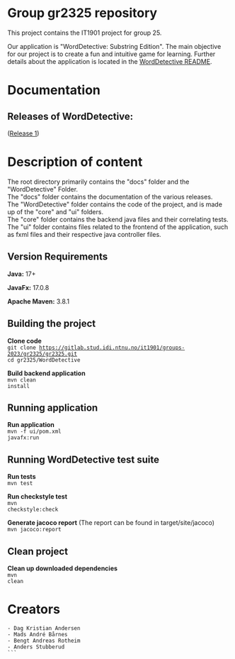 # Group gr2325 repository

This project contains the IT1901 project for group 25.

Our application is "WordDetective: Substring Edition". The main objective for our project is to create a fun and intuitive game for learning.
Further details about the application is located in the [WordDetective README](WordDetective/README.md).

# Documentation

## Releases of WordDetective:

([Release 1](docs/release1/README.md))

# Description of content

The root directory primarily contains the "docs" folder and the "WordDetective" Folder.
<br>
The "docs" folder contains the documentation of the various releases.
<br>
The "WordDetective" folder contains the code of the project, and is made up of the "core" and "ui" folders.
<br>
The "core" folder contains the backend java files and their correlating tests.
<br>
The "ui" folder contains files related to the frontend of the application, such as fxml files and their respective java controller files.

## Version Requirements

**Java:** 17+

**JavaFx:** 17.0.8

**Apache Maven:** 3.8.1

## Building the project

**Clone code**
<br>
<code>git clone https://gitlab.stud.idi.ntnu.no/it1901/groups-2023/gr2325/gr2325.git</code>
<br>
<code>cd gr2325/WordDetective</code>

**Build backend application**
<br>
<code>mvn clean install</code>

## Running application

**Run application**
<br>
<code>mvn -f ui/pom.xml javafx:run</code>

## Running WordDetective test suite

**Run tests**
<br>
<code>mvn test</code>

**Run checkstyle test**
<br>
<code>mvn checkstyle:check</code>

**Generate jacoco report**
(The report can be found in target/site/jacoco)
<br>
<code>mvn jacoco:report</code>

## Clean project

**Clean up downloaded dependencies**
<br>
<code>mvn clean</code>

# Creators

````
- Dag Kristian Andersen
- Mads André Bårnes
- Bengt Andreas Rotheim
- Anders Stubberud
```
````
